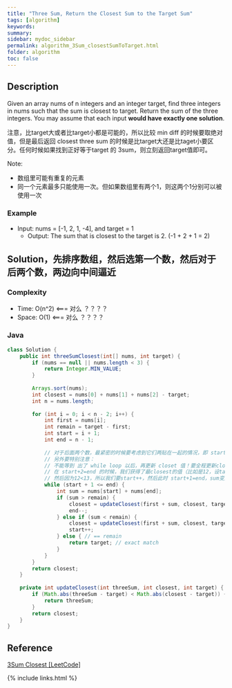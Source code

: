 ```yaml
---
title: "Three Sum, Return the Closest Sum to the Target Sum"
tags: [algorithm]
keywords:
summary:
sidebar: mydoc_sidebar
permalink: algorithm_3Sum_closestSumToTarget.html                               
folder: algorithm
toc: false
---
```


## Description
Given an array nums of n integers and an integer target, find three integers in nums such that the sum is closest to target. Return the sum of the three integers. You may assume that each input **would have exactly one solution**.

注意，比target大或者比target小都是可能的，所以比较 min diff 的时候要取绝对值，但是最后返回 closest three sum 的时候是比target大还是比taget小要区分。任何时候如果找到正好等于target 的 3sum，则立刻返回target值即可。

Note:
* 数组里可能有重复的元素
* 同一个元素最多只能使用一次。但如果数组里有两个1，则这两个1分别可以被使用一次

### Example
* Input: nums = [-1, 2, 1, -4], and target = 1
  * Output: The sum that is closest to the target is 2. (-1 + 2 + 1 = 2)

## Solution，先排序数组，然后选第一个数，然后对于后两个数，两边向中间逼近

### Complexity
* Time: O(n^2) <=== 对么 ？？？？
* Space: O(1) <=== 对么 ？？？？

### Java
```java
class Solution {
    public int threeSumClosest(int[] nums, int target) {
        if (nums == null || nums.length < 3) {
            return Integer.MIN_VALUE;
        }
        
        Arrays.sort(nums);
        int closest = nums[0] + nums[1] + nums[2] - target;
        int n = nums.length;
        
        for (int i = 0; i < n - 2; i++) {
            int first = nums[i];
            int remain = target - first;
            int start = i + 1;
            int end = n - 1;
            
            // 对于后面两个数，最紧密的时候要考虑到它们两贴在一起的情况，即 start + 1 = end
            // 另外要特别注意：
            // 不能等到 出了 while loop 以后，再更新 closet 值！要全程更新closest。因为完全有可能
            // 在 start+2=end 的时候，我们获得了最closest的值（比如是12，设target为13），
            // 然后因为12<13，所以我们要start++，然后此时 start+1=end，sum变成了16，diff反而扩大了
            while (start + 1 <= end) {
                int sum = nums[start] + nums[end];
                if (sum > remain) {
                    closest = updateClosest(first + sum, closest, target);
                    end--;
                } else if (sum < remain) {
                    closest = updateClosest(first + sum, closest, target);
                    start++;
                } else { // == remain
                    return target; // exact match
                }
            }
        }
        return closest;
    }
    
    private int updateClosest(int threeSum, int closest, int target) {
        if (Math.abs(threeSum - target) < Math.abs(closest - target)) {
            return threeSum;
        }
        return closest;
    }
}
```

## Reference
[3Sum Closest [LeetCode]](https://leetcode.com/problems/3sum-closest/description/)

{% include links.html %}
